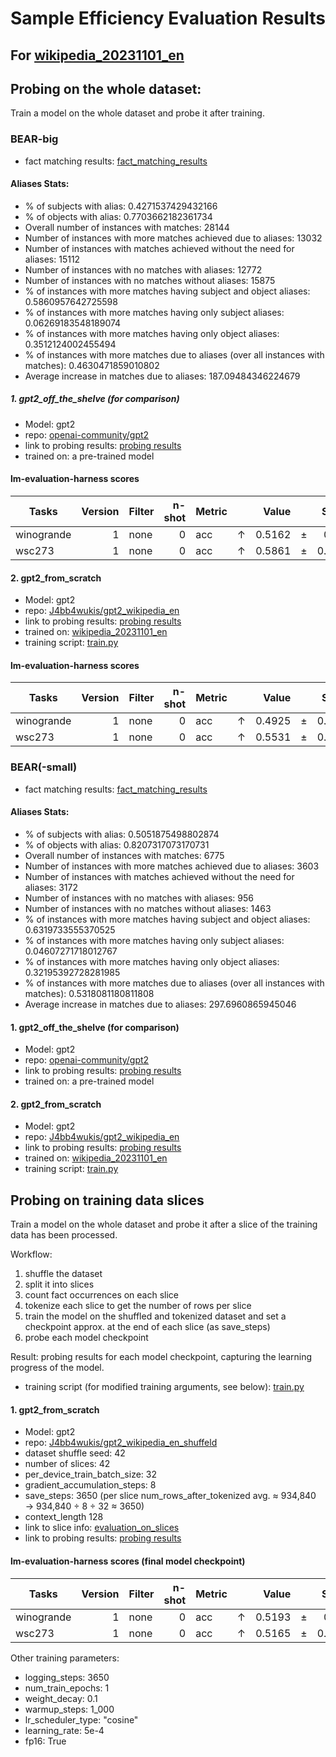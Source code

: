 # Sample Efficiency Evaluation Results

## For [wikipedia_20231101_en](https://huggingface.co/datasets/wikimedia/wikipedia)

## Probing on the whole dataset:

Train a model on the whole dataset and probe it after training.

### BEAR-big
- fact matching results: [fact_matching_results](/fact_matching_results/BEAR-big/wikimedia_wikipedia_20231101_en)

#### Aliases Stats:

- % of subjects with alias: 0.4271537429432166
- % of objects with alias: 0.7703662182361734
- Overall number of instances with matches: 28144
- Number of instances with more matches achieved due to aliases: 13032
- Number of instances with matches achieved without the need for aliases: 15112
- Number of instances with no matches with aliases: 12772
- Number of instances with no matches without aliases: 15875
- % of instances with more matches having subject and object aliases: 0.5860957642725598
- % of instances with more matches having only subject aliases: 0.06269183548189074
- % of instances with more matches having only object aliases: 0.3512124002455494
- % of instances with more matches due to aliases (over all instances with matches): 0.4630471859010802
- Average increase in matches due to aliases: 187.09484346224679

##### 1. gpt2_off_the_shelve (for comparison)

- Model: gpt2
- repo: [openai-community/gpt2](https://huggingface.co/gpt2)
- link to probing results: [probing results](/probing_results/BEAR-big/gpt2_off_the_shelve/wikimedia_wikipedia_20231101_en)
- trained on: a pre-trained model

#### lm-evaluation-harness scores
|  Tasks   |Version|Filter|n-shot|Metric|   |Value |   |Stderr|
|----------|------:|------|-----:|------|---|-----:|---|-----:|
|winogrande|      1|none  |     0|acc   |↑  |0.5162|±  | 0.014|
|wsc273|      1|none  |     0|acc   |↑  |0.5861|±  |0.0299|

#### 2. gpt2_from_scratch

- Model: gpt2
- repo: [J4bb4wukis/gpt2_wikipedia_en](https://huggingface.co/J4bb4wukis/gpt2_wikipedia_en)
- link to probing results: [probing results](/probing_results/BEAR-big/gpt2_from_scratch/wikimedia_wikipedia_20231101_en)
- trained on: [wikipedia_20231101_en](https://huggingface.co/datasets/wikimedia/wikipedia)
- training script: [train.py](https://github.com/Jabbawukis/sample_efficiency_evaluation/blob/main/model_training_setups/GPT2/wikimedia_wikipedia_20231101_en/train.py)

#### lm-evaluation-harness scores
|  Tasks   |Version|Filter|n-shot|Metric|   |Value |   |Stderr|
|----------|------:|------|-----:|------|---|-----:|---|-----:|
|winogrande|      1|none  |     0|acc   |↑  |0.4925|±  |0.0141|
|wsc273|      1|none  |     0|acc   |↑  |0.5531|±  |0.0301|

### BEAR(-small)
- fact matching results: [fact_matching_results](/fact_matching_results/BEAR-small/wikimedia_wikipedia_20231101_en)

#### Aliases Stats:
- % of subjects with alias: 0.5051875498802874
- % of objects with alias: 0.8207317073170731
- Overall number of instances with matches: 6775
- Number of instances with more matches achieved due to aliases: 3603
- Number of instances with matches achieved without the need for aliases: 3172
- Number of instances with no matches with aliases: 956
- Number of instances with no matches without aliases: 1463
- % of instances with more matches having subject and object aliases: 0.6319733555370525
- % of instances with more matches having only subject aliases: 0.04607271718012767
- % of instances with more matches having only object aliases: 0.32195392728281985
- % of instances with more matches due to aliases (over all instances with matches): 0.5318081180811808
- Average increase in matches due to aliases: 297.6960865945046

#### 1. gpt2_off_the_shelve (for comparison)

- Model: gpt2
- repo: [openai-community/gpt2](https://huggingface.co/gpt2)
- link to probing results: [probing results](/probing_results/BEAR-small/gpt2_off_the_shelve/wikimedia_wikipedia_20231101_en)
- trained on: a pre-trained model

#### 2. gpt2_from_scratch

- Model: gpt2
- repo: [J4bb4wukis/gpt2_wikipedia_en](https://huggingface.co/J4bb4wukis/gpt2_wikipedia_en)
- link to probing results: [probing results](/probing_results/BEAR-small/gpt2_from_scratch/wikimedia_wikipedia_20231101_en)
- trained on: [wikipedia_20231101_en](https://huggingface.co/datasets/wikimedia/wikipedia)
- training script: [train.py](https://github.com/Jabbawukis/sample_efficiency_evaluation/blob/main/model_training_setups/GPT2/wikimedia_wikipedia_20231101_en/train.py)

## Probing on training data slices

Train a model on the whole dataset and probe it after a slice of the training data has been processed.

Workflow: 

1. shuffle the dataset 
2. split it into slices
3. count fact occurrences on each slice
4. tokenize each slice to get the number of rows per slice
5. train the model on the shuffled and tokenized dataset and set a checkpoint approx. at the end of each slice (as save_steps)
6. probe each model checkpoint

Result: probing results for each model checkpoint, capturing the learning progress of the model.

- training script (for modified training arguments, see below): [train.py](https://github.com/Jabbawukis/sample_efficiency_evaluation/blob/main/model_training_setups/GPT2/wikimedia_wikipedia_20231101_en/train.py)

#### 1. gpt2_from_scratch
- Model: gpt2
- repo: [J4bb4wukis/gpt2_wikipedia_en_shuffeld](https://huggingface.co/J4bb4wukis/gpt2_wikipedia_en_shuffeld)
- dataset shuffle seed: 42
- number of slices: 42
- per_device_train_batch_size: 32
- gradient_accumulation_steps: 8
- save_steps: 3650 (per slice num_rows_after_tokenized avg. ≈ 934,840 → 934,840 ÷ 8 ÷ 32 ≈ 3650)
- context_length 128
- link to slice info: [evaluation_on_slices](fact_matching_results/BEAR-big/wikimedia_wikipedia_20231101_en/evaluation_on_slices)
- link to probing results: [probing results](/probing_results/BEAR-big/gpt2_from_scratch/wikimedia_wikipedia_20231101_en/evaluation_on_slices/)

#### lm-evaluation-harness scores (final model checkpoint)
|  Tasks   |Version|Filter|n-shot|Metric|   |Value |   |Stderr|
|----------|------:|------|-----:|------|---|-----:|---|-----:|
|winogrande|      1|none  |     0|acc   |↑  |0.5193|±  | 0.014|
|wsc273|      1|none  |     0|acc   |↑  |0.5165|±  |0.0303|

Other training parameters:
- logging_steps: 3650
- num_train_epochs: 1
- weight_decay: 0.1
- warmup_steps: 1_000
- lr_scheduler_type: "cosine"
- learning_rate: 5e-4
- fp16: True